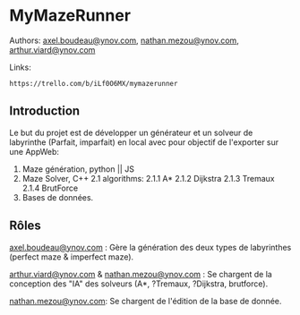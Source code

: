 # MyMazeRunner

Authors: axel.boudeau@ynov.com, nathan.mezou@ynov.com, arthur.viard@ynov.com

Links:

`https://trello.com/b/iLf0O6MX/mymazerunner`

## Introduction

Le but du projet est de développer un générateur et un solveur de labyrinthe (Parfait, imparfait) en local avec pour objectif de l'exporter sur une AppWeb:

 1. Maze génération, python || JS
 2. Maze Solver, C++
   2.1 algorithms:
      2.1.1 A*
      2.1.2 Dijkstra
      2.1.3 Tremaux
      2.1.4 BrutForce
 4. Bases de données.

## Rôles

axel.boudeau@ynov.com : Gère la génération des deux types de labyrinthes (perfect maze & imperfect maze).

arthur.viard@ynov.com & nathan.mezou@ynov.com : Se chargent de la conception des "IA" des solveurs (A*, ?Tremaux, ?Dijkstra, brutforce).

nathan.mezou@ynov.com: Se chargent de l'édition de la base de donnée.

